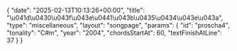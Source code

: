 {
    "date": "2025-02-13T10:13:26+00:00",
    "title": "\u041d\u0430\u043f\u043e\u0441\u043b\u0435\u0434\u043e\u043a",
    "type": "miscellaneous",
    "layout": "songpage",
    "params": {
        "id": "proscha4",
        "tonality": "C#m",
        "year": "2004",
        "chordsStartAt": 60,
        "textFinishAtLine": 37
    }
}